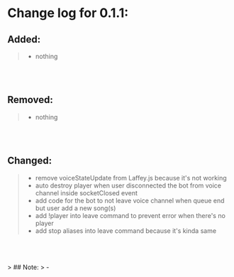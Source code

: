 # Change log for 0.1.1:
## Added:
> - nothing
<br>
<br>

## Removed:
> - nothing
<br>
<br>

## Changed:
> - remove voiceStateUpdate from Laffey.js because it's not working
> - auto destroy player when user disconnected the bot from voice channel inside socketClosed event
> - add code for the bot to not leave voice channel when queue end but user add a new song(s)
> - add !player into leave command to prevent error when there's no player
> - add stop aliases into leave command because it's kinda same
<br>
<br>
<br>
> ## Note:
> -
